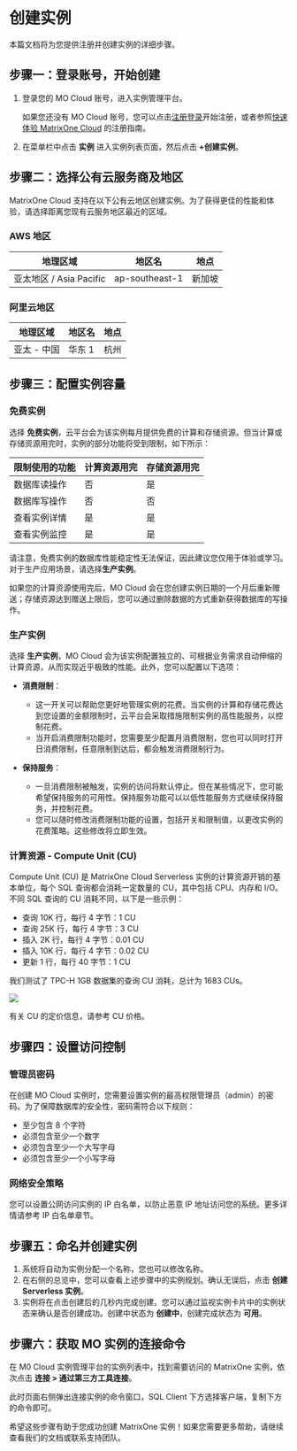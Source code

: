 # 创建实例

本篇文档将为您提供注册并创建实例的详细步骤。

## 步骤一：登录账号，开始创建

1. 登录您的 MO Cloud 账号，进入实例管理平台。

    如果您还没有 MO Cloud 账号，您可以点击[注册登录](https://www.matrixorigin.cn/moc-trial)开始注册，或者参照[快速体验 MatrixOne Cloud](../Get-Started/quickstart.md) 的注册指南。

2. 在菜单栏中点击 **实例** 进入实例列表页面，然后点击 **+创建实例**。

## 步骤二：选择公有云服务商及地区

MatrixOne Cloud 支持在以下公有云地区创建实例。为了获得更佳的性能和体验，请选择距离您现有云服务地区最近的区域。

### AWS 地区

| 地理区域         | 地区名             | 地点       |
| ----------------- | ------------------ | ---------- |
| 亚太地区 / Asia Pacific | ap-southeast-1   | 新加坡     |

### 阿里云地区

| 地理区域     | 地区名     | 地点     |
| ------------- | ---------- | -------- |
| 亚太 - 中国     | 华东 1     | 杭州     |

## 步骤三：配置实例容量

### 免费实例

选择 **免费实例**，云平台会为该实例每月提供免费的计算和存储资源。但当计算或存储资源用完时，实例的部分功能将受到限制，如下所示：

|限制使用的功能 | 计算资源用完 | 存储资源用完|
|---|---|---|
|数据库读操作 | 否|是|
|数据库写操作 | 否|否|
|查看实例详情 | 是|是|
|查看实例监控 | 是|是|

请注意，免费实例的数据库性能稳定性无法保证，因此建议您仅用于体验或学习。对于生产应用场景，请选择**生产实例**。

如果您的计算资源使用完后，MO Cloud 会在您创建实例日期的一个月后重新赠送；存储资源达到赠送上限后，您可以通过删除数据的方式重新获得数据库的写操作。

### 生产实例

选择 **生产实例**，MO Cloud 会为该实例配置独立的、可根据业务需求自动伸缩的计算资源，从而实现近乎极致的性能。此外，您可以配置以下选项：

- **消费限制**：

  - 这一开关可以帮助您更好地管理实例的花费。当实例的计算和存储花费达到您设置的金额限制时，云平台会采取措施限制实例的高性能服务，以控制花费。
  - 当开启消费限制功能时，您需要至少配置月消费限制，您也可以同时打开日消费限制，任意限制到达后，都会触发消费限制行为。

- **保持服务**：

  - 一旦消费限制被触发，实例的访问将默认停止。但在某些情况下，您可能希望保持服务的可用性。保持服务功能可以以低性能服务方式继续保持服务，并控制花费。
  - 您可以随时修改消费限制功能的设置，包括开关和限制值，以更改实例的花费策略。这些修改将立即生效。

### 计算资源 - Compute Unit (CU)

Compute Unit (CU) 是 MatrixOne Cloud Serverless 实例的计算资源开销的基本单位，每个 SQL 查询都会消耗一定数量的 CU，其中包括 CPU、内存和 I/O。不同 SQL 查询的 CU 消耗不同，以下是一些示例：

- 查询 10K 行，每行 4 字节：1 CU
- 查询 25K 行，每行 4 字节：3 CU
- 插入 2K 行，每行 4 字节：0.01 CU
- 插入 10K 行，每行 4 字节：0.02 CU
- 更新 1 行，每行 40 字节：1 CU

我们测试了 TPC-H 1GB 数据集的查询 CU 消耗，总计为 1683 CUs。

![](https://community-shared-data-1308875761.cos.ap-beijing.myqcloud.com/artwork/mocdocs/instance-mgmt/tpch-cu.png)

有关 CU 的定价信息，请参考 CU 价格。

## 步骤四：设置访问控制

### 管理员密码

在创建 MO Cloud 实例时，您需要设置实例的最高权限管理员（admin）的密码。为了保障数据库的安全性，密码需符合以下规则：

- 至少包含 8 个字符
- 必须包含至少一个数字
- 必须包含至少一个大写字母
- 必须包含至少一个小写字母

### 网络安全策略

您可以设置公网访问实例的 IP 白名单，以防止恶意 IP 地址访问您的系统。更多详情请参考 IP 白名单章节。

## 步骤五：命名并创建实例

1. 系统将自动为实例分配一个名称，您也可以修改名称。
2. 在右侧的总览中，您可以查看上述步骤中的实例规划。确认无误后，点击 **创建 Serverless 实例**。
3. 实例将在点击创建后的几秒内完成创建。您可以通过监视实例卡片中的实例状态来确认是否创建成功。创建中状态为 **创建中**，创建完成状态为 **可用**。

## 步骤六：获取 MO 实例的连接命令

在 M0 Cloud 实例管理平台的实例列表中，找到需要访问的 MatrixOne 实例，依次点击 **连接 > 通过第三方工具连接**。

此时页面右侧弹出连接实例的命令窗口，SQL Client 下方选择客户端，复制下方的命令即可。

希望这些步骤有助于您成功创建 MatrixOne 实例！如果您需要更多帮助，请继续查看我们的文档或联系支持团队。
